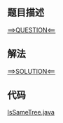 ## 题目描述

[==>QUESTION<==](https://leetcode-cn.com/problems/same-tree/)

## 解法

[==>SOLUTION<==](https://leetcode-cn.com/problems/same-tree/solution/xiang-tong-de-shu-by-leetcode-solution/)

## 代码

[IsSameTree.java](https://github.com/Marshal7cc/leetcode-java/blob/master/src/dfs/IsSameTree.java)

